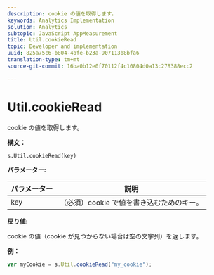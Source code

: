 ```yaml
---
description: cookie の値を取得します。
keywords: Analytics Implementation
solution: Analytics
subtopic: JavaScript AppMeasurement
title: Util.cookieRead
topic: Developer and implementation
uuid: 825a75c6-b804-4bfe-b23a-907113b8bfa6
translation-type: tm+mt
source-git-commit: 16ba0b12e0f70112f4c10804d0a13c278388ecc2

---
```



# Util.cookieRead

cookie の値を取得します。

**構文：**

```
s.Util.cookieRead(key)
```

**パラメーター:**

| パラメーター | 説明 |
|---|---|
| key | （必須）cookie で値を書き込むためのキー。 |

**戻り値:**

cookie の値（cookie が見つからない場合は空の文字列）を返します。

**例：**

```js
var myCookie = s.Util.cookieRead("my_cookie");
```

